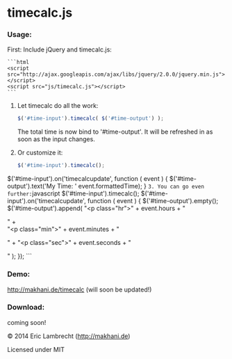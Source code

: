 timecalc.js
===========

### Usage:  
First: Include jQuery and timecalc.js:

	```html
	<script src="http://ajax.googleapis.com/ajax/libs/jquery/2.0.0/jquery.min.js"></script>
	<script src="js/timecalc.js"></script>
	```

1. Let timecalc do all the work:

	```javascript
	$('#time-input').timecalc( $('#time-output') );
	```
	The total time is now bind to '#time-output'. It will be refreshed in as soon as the input changes.
	
2. Or customize it:
 	```javascript
	$('#time-input').timecalc();
  $('#time-input').on('timecalcupdate', function ( event ) {
	  $('#time-output').text('My Time: ' event.formattedTime);
	}
	```
3. You can go even further:
 	```javascript
	$('#time-input').timecalc();
	$('#time-input').on('timecalcupdate', function ( event ) {
    $('#time-output').empty();		
    $('#time-output').append(
      "<p class=\"hr\">"  + event.hours   + "</p>" +   
      "<p class=\"min\">" + event.minutes + "</p>" + 
      "<p class=\"sec\">" + event.seconds + "</p>" 
    );
  });
	```

### Demo:  
http://makhani.de/timecalc (will soon be updated!)

### Download:  
coming soon!


© 2014 Eric Lambrecht (http://makhani.de)

Licensed under MIT


